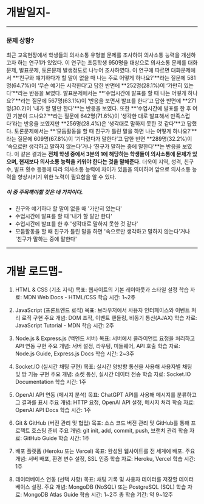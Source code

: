 # 개발일지-

---

### 문제 상황?

최근 교육현장에서 학생들의 의사소통 유형별 문제를 조사하여 의사소통 능력을 개선하고자 하는 연구1가 있었다. 이 연구는 초등학생 950명을 대상으로 의사소통 문제를 대화문제, 발표문제, 토론문제 발생정도로 나누어 조사하였다. 이 연구에 따르면 대화문제에서 **‘친구와 얘기하다가 할 말이 없을 때 나는 주로 어떻게 하나요?’**라는 질문에 581명(64.7%)이 ‘무슨 얘기든 시작한다’고 답한 반면에 **252명(28.1%)이 ‘가만히 있는다’**라는 반응을 보였다. 발표문제에서는 **‘수업시간에 발표를 할 때 나는 어떻게 하나요?’**라는 질문에 567명(63.1%)이 ‘반응을 보면서 발표를 한다’고 답한 반면에 **271명(30.2)이 ‘내가 할 말만 한다’**는 반응을 보였다. 또한 **‘수업시간에 발표를 한 후 어떤 기분이 드나요?’**라는 질문에 642명(71.6%)이 ‘생각한 대로 발표해서 만족스럽다’라는 반응을 보였지만 **256명(28.4%)은 ‘생각대로 말하지 못한 것 같다’**고 답했다. 토론문제에서는 **‘모둠활동을 할 때 친구가 틀린 말을 하면 나는 어떻게 하나요?’**라는 질문에 609명(67.8%)이 ‘기다렸다가 말한다’고 답한 반면 **289명(32.2%)이 ‘속으로만 생각하고 말하지 않는다’거나 ‘친구가 말하는 중에 말한다’**는 반응을 보였다.
이 같은 결과는 **전체 학생 중에서 3분의 1에 해당하는 학생들이 의사소통에 문제가 있으며, 현재보다 의사소통 능력을 키워야 한다는 것을 말해준다.** 더욱이 지역, 성격, 친구 수, 발표 횟수 등등에 따라 의사소통 능력에 차이가 있음을 의미하며 앞으로 의사소통 능력을 향상시키기 위한 노력이 필요함을 알 수 있다.

##### 이 중 주목해야할 것은 네 가지이다.

-   친구와 얘기하다 할 말이 없을 때 '가만히 있는다'
-   수업시간에 발표를 할 때 '내가 할 말만 한다'
-   수업시간에 발표를 한 후 '생각대로 말하지 못한 것 같다'
-   모둠활동을 할 때 친구가 틀린 말을 하면 '속으로만 생각하고 말하지 않는다'거나 '친구가 말하는 중에 말한다'

---

# 개발 로드맵-

1. HTML & CSS (기초 지식)
   목표: 웹사이트의 기본 레이아웃과 스타일 설정
   학습 자료: MDN Web Docs - HTML/CSS
   학습 시간: 1~2주
2. JavaScript (프론트엔드 로직)
   목표: 브라우저에서 사용자 인터페이스와 이벤트 처리 로직 구현
   주요 개념: DOM 조작, 이벤트 핸들링, 비동기 통신(AJAX)
   학습 자료: JavaScript Tutorial - MDN
   학습 시간: 2주

3. Node.js & Express.js (백엔드 서버)
   목표: 서버에서 클라이언트 요청을 처리하고 API 연동 구현
   주요 개념: 서버 설정, 라우팅, 미들웨어, API 호출
   학습 자료: Node.js Guide, Express.js Docs
   학습 시간: 2~3주

4. Socket.IO (실시간 채팅 구현)
   목표: 실시간 양방향 통신을 사용해 사용자별 채팅 및 방 기능 구현
   주요 개념: 소켓 통신, 실시간 데이터 전송
   학습 자료: Socket.IO Documentation
   학습 시간: 1주

5. OpenAI API 연동 (메시지 분석)
   목표: ChatGPT API를 사용해 메시지를 분류하고 그 결과를 표시
   주요 개념: HTTP 요청, OpenAI API 설정, 메시지 처리
   학습 자료: OpenAI API Docs
   학습 시간: 1주

6. Git & GitHub (버전 관리 및 협업)
   목표: 소스 코드 버전 관리 및 GitHub를 통해 프로젝트 호스팅 준비
   주요 개념: git init, add, commit, push, 브랜치 관리
   학습 자료: GitHub Guide
   학습 시간: 1주

7. 배포 플랫폼 (Heroku 또는 Vercel)
   목표: 완성된 웹사이트를 전 세계에 배포.
   주요 개념: 서버 배포, 환경 변수 설정, SSL 인증
   학습 자료: Heroku, Vercel
   학습 시간: 1주

8. 데이터베이스 연동 (선택 사항)
   목표: 채팅 기록 및 사용자 데이터를 저장할 데이터베이스 설정.
   주요 개념: MongoDB (NoSQL) 또는 PostgreSQL (SQL)
   학습 자료: MongoDB Atlas Guide
   학습 시간: 1~2주
   총 학습 기간: 약 9~12주

```

```

